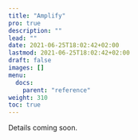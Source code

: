 ```yaml
---
title: "Amplify"
pro: true
description: ""
lead: ""
date: 2021-06-25T18:02:42+02:00
lastmod: 2021-06-25T18:02:42+02:00
draft: false
images: []
menu: 
  docs:
    parent: "reference"
weight: 310
toc: true
---
```


Details coming soon.
